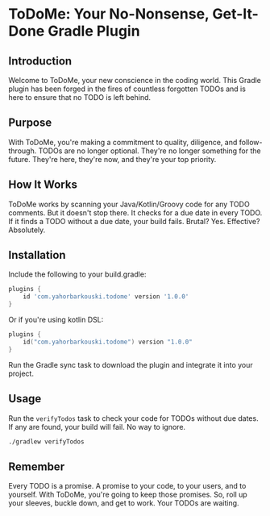 # ToDoMe: Your No-Nonsense, Get-It-Done Gradle Plugin
## Introduction

Welcome to ToDoMe, your new conscience in the coding world. This Gradle plugin has been forged in the fires of countless forgotten TODOs and is here to ensure that no TODO is left behind.

## Purpose

With ToDoMe, you're making a commitment to quality, diligence, and follow-through. TODOs are no longer optional. They're no longer something for the future. They're here, they're now, and they're your top priority.

## How It Works

ToDoMe works by scanning your Java/Kotlin/Groovy code for any TODO comments. But it doesn't stop there. It checks for a due date in every TODO. If it finds a TODO without a due date, your build fails. Brutal? Yes. Effective? Absolutely.

## Installation
Include the following to your build.gradle:
```groovy
plugins {
    id 'com.yahorbarkouski.todome' version '1.0.0'
}
```
Or if you're using kotlin DSL:
```kotlin
plugins {
    id("com.yahorbarkouski.todome") version "1.0.0"
}
```

Run the Gradle sync task to download the plugin and integrate it into your project.

## Usage
Run the `verifyTodos` task to check your code for TODOs without due dates. If any are found, your build will fail. No way to ignore.
```bash
./gradlew verifyTodos
```

## Remember

Every TODO is a promise. A promise to your code, to your users, and to yourself. With ToDoMe, you're going to keep those promises. So, roll up your sleeves, buckle down, and get to work. Your TODOs are waiting.